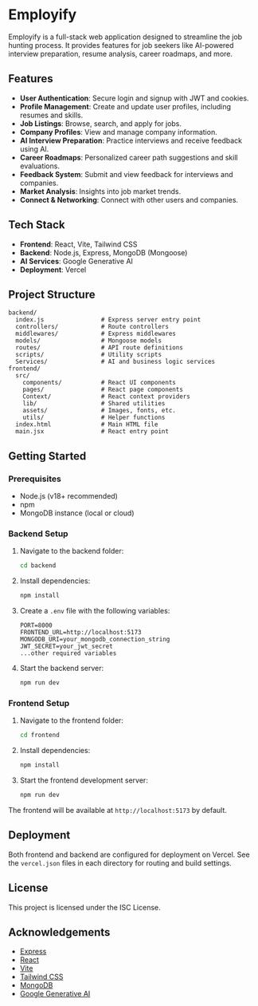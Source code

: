 # Employify

Employify is a full-stack web application designed to streamline the job hunting process. It provides features for job
seekers like AI-powered interview preparation, resume analysis, career roadmaps, and more.

## Features

- **User Authentication**: Secure login and signup with JWT and cookies.
- **Profile Management**: Create and update user profiles, including resumes and skills.
- **Job Listings**: Browse, search, and apply for jobs.
- **Company Profiles**: View and manage company information.
- **AI Interview Preparation**: Practice interviews and receive feedback using AI.
- **Career Roadmaps**: Personalized career path suggestions and skill evaluations.
- **Feedback System**: Submit and view feedback for interviews and companies.
- **Market Analysis**: Insights into job market trends.
- **Connect & Networking**: Connect with other users and companies.

## Tech Stack

- **Frontend**: React, Vite, Tailwind CSS
- **Backend**: Node.js, Express, MongoDB (Mongoose)
- **AI Services**: Google Generative AI
- **Deployment**: Vercel

## Project Structure

```
backend/
  index.js                # Express server entry point
  controllers/            # Route controllers
  middlewares/            # Express middlewares
  models/                 # Mongoose models
  routes/                 # API route definitions
  scripts/                # Utility scripts
  Services/               # AI and business logic services
frontend/
  src/
    components/           # React UI components
    pages/                # React page components
    Context/              # React context providers
    lib/                  # Shared utilities
    assets/               # Images, fonts, etc.
    utils/                # Helper functions
  index.html              # Main HTML file
  main.jsx                # React entry point
```

## Getting Started

### Prerequisites

- Node.js (v18+ recommended)
- npm
- MongoDB instance (local or cloud)

### Backend Setup

1. Navigate to the backend folder:
   ```sh
   cd backend
   ```
2. Install dependencies:
   ```sh
   npm install
   ```
3. Create a `.env` file with the following variables:
   ```env
   PORT=8000
   FRONTEND_URL=http://localhost:5173
   MONGODB_URI=your_mongodb_connection_string
   JWT_SECRET=your_jwt_secret
   ...other required variables
   ```
4. Start the backend server:
   ```sh
   npm run dev
   ```

### Frontend Setup

1. Navigate to the frontend folder:
   ```sh
   cd frontend
   ```
2. Install dependencies:
   ```sh
   npm install
   ```
3. Start the frontend development server:
   ```sh
   npm run dev
   ```

The frontend will be available at `http://localhost:5173` by default.

## Deployment

Both frontend and backend are configured for deployment on Vercel. See the `vercel.json` files in each directory for
routing and build settings.

## License

This project is licensed under the ISC License.

## Acknowledgements

- [Express](https://expressjs.com/)
- [React](https://react.dev/)
- [Vite](https://vitejs.dev/)
- [Tailwind CSS](https://tailwindcss.com/)
- [MongoDB](https://www.mongodb.com/)
- [Google Generative AI](https://ai.google/)
